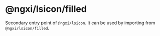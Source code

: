 # @ngxi/lsicon/filled

Secondary entry point of `@ngxi/lsicon`. It can be used by importing from `@ngxi/lsicon/filled`.

